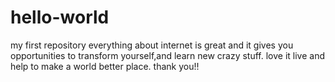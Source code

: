 # hello-world
my first repository
everything about internet is great and it gives you opportunities  to transform yourself,and learn new crazy stuff.
love it live and help to make a world better place.
thank you!!
